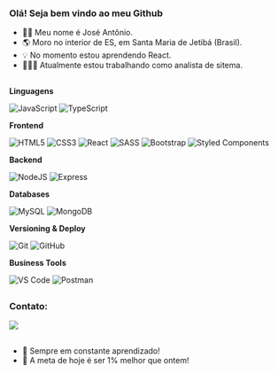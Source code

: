 ### Olá! Seja bem vindo ao meu Github

- 👦🏻 Meu nome é José Antônio.
- 🌎 Moro no interior de ES, em Santa Maria de Jetibá (Brasil).
- 💡 No momento estou aprendendo React.
- 👨🏼‍💻 Atualmente estou trabalhando como analista de sitema.



##

**Linguagens**

  ![JavaScript](https://img.shields.io/badge/-JavaScript-333333?style=for-the-badge&logo=javascript)
  ![TypeScript](https://img.shields.io/badge/-TypeScript-333333?style=for-the-badge&logo=typescript)

**Frontend**

  ![HTML5](https://img.shields.io/badge/-HTML5-333333?style=for-the-badge&logo=HTML5)
  ![CSS3](https://img.shields.io/badge/-CSS3-333333?style=for-the-badge&logo=CSS3&logoColor=1572B6)
  ![React](https://img.shields.io/badge/-React-333333?style=for-the-badge&logo=react)
  ![SASS](https://img.shields.io/badge/-Sass-333333?style=for-the-badge&logo=sass)
  ![Bootstrap](https://img.shields.io/badge/-Bootstrap-333333?style=for-the-badge&logo=bootstrap)
  ![Styled Components](https://img.shields.io/badge/-Styled%20Components-333333?style=for-the-badge&logo=styled-components&logoColor=white)
  

**Backend**

  ![NodeJS](https://img.shields.io/badge/-NodeJS-333333?style=for-the-badge&logo=node.js)
  ![Express](https://img.shields.io/badge/-Express-333333?style=for-the-badge&logo=express)

  
**Databases**

  ![MySQL](https://img.shields.io/badge/-MySQL-333333?style=for-the-badge&logo=mysql)
  ![MongoDB](https://img.shields.io/badge/-MongoDB-333333?style=for-the-badge&logo=mongodb)
  
  
  **Versioning & Deploy**

  ![Git](https://img.shields.io/badge/-Git-333333?style=for-the-badge&logo=git)
  ![GitHub](https://img.shields.io/badge/-GitHub-333333?style=for-the-badge&logo=github)

  
**Business Tools**

  ![VS Code](https://img.shields.io/badge/-Visual%20Studio%20Code-333333?style=for-the-badge&logo=visual-studio-code&logoColor=007ACC)
  ![Postman](https://img.shields.io/badge/-Postman-333333?style=for-the-badge&logo=postman)
  
  
  ##
  
  ### Contato:
  
  <div>
  <a href="https://linkedin.com/in/josé-antônio-capucho/" target="_blank"><img src="https://img.shields.io/badge/-LinkedIn-%230077B5?style=for-the-badge&logo=linkedin&logoColor=white" target="_blank"></a> 
  </a>
</div>

##

- 🔎 Sempre em constante aprendizado!
- 🚀 A meta de hoje é ser 1% melhor que ontem!
